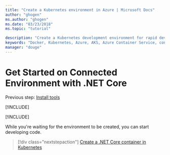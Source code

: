```yaml
---
title: "Create a Kubernetes environment in Azure | Microsoft Docs"
author: "ghogen"
ms.author: "ghogen"
ms.date: "03/23/2018"
ms.topic: "tutorial"

description: "Create a Kubernetes development environment for rapid development with containers in Azure using Visual Studio Connected Environment (VSCE)."
keywords: "Docker, Kubernetes, Azure, AKS, Azure Container Service, containers"
manager: "douge"
---
```

# Get Started on Connected Environment with .NET Core

Previous step: [Install tools](get-started-netcore-01.md)

[!INCLUDE[](includes/sign-into-azure.md)]

[!INCLUDE[](includes/create-env-cli.md)]

While you're waiting for the environment to be created, you can start developing code.

> [!div class="nextstepaction"]
> [Create a .NET Core container in Kubernetes](get-started-netcore-03.md)
